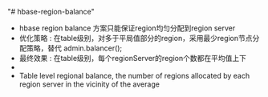 "# hbase-region-balance" 
 *  hbase region balance 方案只能保证region均匀分配到region server
 *  优化策略 : 在table级别，对多于平局值部分的region，采用最少region节点分配策略，替代 admin.balancer();
 *  最终效果 : 在table级别，每个regionServer的region个数都在平均值上下
 *  
 *  Table level regional balance, the number of regions allocated by each region server in the vicinity of the average